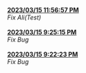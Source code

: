 <strong><ins>
2023/03/15 11:56:57 PM
</strong></ins><br><em>
Fix Ali(Test)
</em><br><br>
<strong><ins> 2023/03/15 9:25:15 PM </strong></ins><br><em> Fix Bug </em><br><br> <strong><ins> 2023/03/15 9:22:23 PM </strong></ins><br><em> Fix Bug </em><br><br>
